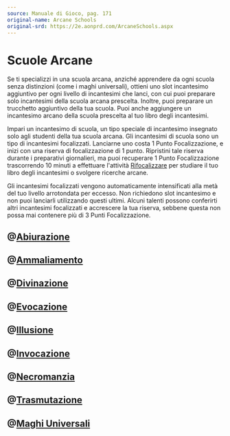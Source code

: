 ```yaml
---
source: Manuale di Gioco, pag. 171
original-name: Arcane Schools
original-srd: https://2e.aonprd.com/ArcaneSchools.aspx
---
```


# Scuole Arcane

Se ti specializzi in una scuola arcana, anziché apprendere da ogni scuola senza
distinzioni (come i maghi universali), ottieni uno slot incantesimo aggiuntivo
per ogni livello di incantesimi che lanci, con cui puoi preparare solo
incantesimi della scuola arcana prescelta. Inoltre, puoi preparare un trucchetto
aggiuntivo della tua scuola. Puoi anche aggiungere un incantesimo arcano della
scuola prescelta al tuo libro degli incantesimi.

Impari un incantesimo di scuola, un tipo speciale di incantesimo insegnato solo
agli studenti della tua scuola arcana. Gli incantesimi di scuola sono un tipo di
incantesimi focalizzati. Lanciarne uno costa 1 Punto Focalizzazione, e inizi con
una riserva di focalizzazione di 1 punto. Ripristini tale riserva durante i
preparativi giornalieri, ma puoi recuperare 1 Punto Focalizzazione trascorrendo
10 minuti a effettuare l'attività
[Rifocalizzare](/azioni/esplorazione/rifocalizzare) per studiare il tuo libro
degli incantesimi o svolgere ricerche arcane.

Gli incantesimi focalizzati vengono automaticamente intensificati alla metà del
tuo livello arrotondata per eccesso. Non richiedono slot incantesimo e non puoi
lanciarli utilizzando questi ultimi. Alcuni talenti possono conferirti altri
incantesimi focalizzati e accrescere la tua riserva, sebbene questa non possa
mai contenere più di 3 Punti Focalizzazione.

## @[Abiurazione](/classi/mago/scuole-arcane/abiurazione)

## @[Ammaliamento](/classi/mago/scuole-arcane/ammaliamento)

## @[Divinazione](/classi/mago/scuole-arcane/divinazione)

## @[Evocazione](/classi/mago/scuole-arcane/evocazione)

## @[Illusione](/classi/mago/scuole-arcane/illusione)

## @[Invocazione](/classi/mago/scuole-arcane/invocazione)

## @[Necromanzia](/classi/mago/scuole-arcane/necromanzia)

## @[Trasmutazione](/classi/mago/scuole-arcane/trasmutazione)

## @[Maghi Universali](/classi/mago/scuole-arcane/universale)
